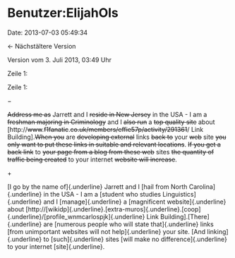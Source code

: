 Benutzer:ElijahOls
==================

Date: 2013-07-03 05:49:34

← Nächstältere Version

Version vom 3. Juli 2013, 03:49 Uhr

Zeile 1:

Zeile 1:

−

<div>

~~Address me as~~ Jarrett and I ~~reside in New Jersey~~ in the USA - I
am a ~~freshman majoring in Criminology~~ and I ~~also run~~ a ~~top
quality site~~ about
\[http://~~www~~.~~f1fanatic~~.~~co.uk/members/effie57p/activity/291361~~/
Link Building\].~~When you~~ are ~~developing external~~ links ~~back
to~~ your ~~web~~ site ~~you only want to put these links in suitable
and relevant locations~~. ~~If you get a back link~~ to ~~your page from
a blog from these web~~ sites ~~the quantity of traffic being created~~
to your internet ~~website will increase~~.

</div>

\+

<div>

[I go by the name of]{.underline} Jarrett and I [hail from North
Carolina]{.underline} in the USA - I am a [student who studies
Linguistics]{.underline} and I [manage]{.underline} a [magnificent
website]{.underline} about
\[http://[wikidp]{.underline}.[extra-muros]{.underline}.[coop]{.underline}/[profile\_wnmcarlospjk]{.underline}
Link Building\].[There]{.underline} are [numerous people who will state
that]{.underline} links [from unimportant websites will not
help]{.underline} your site. [And linking]{.underline} to
[such]{.underline} sites [will make no difference]{.underline} to your
internet [site]{.underline}.

</div>
